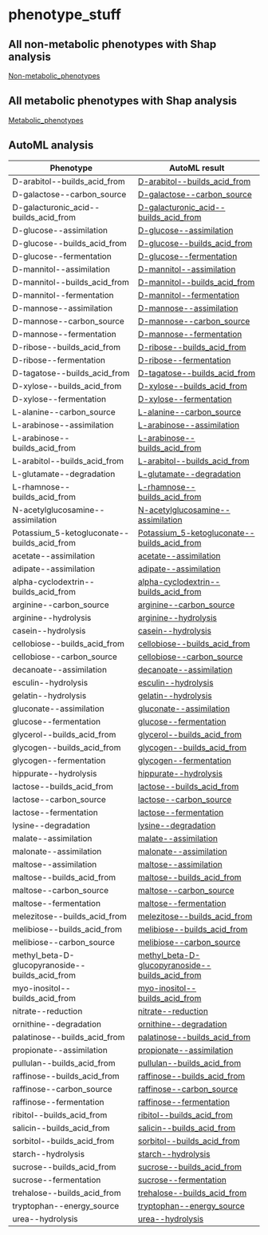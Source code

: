 # phenotype_stuff



## All non-metabolic phenotypes with Shap analysis 
[Non-metabolic_phenotypes](non_metabolic_phenotypes_shap.ipynb)


## All metabolic phenotypes with Shap analysis 
[Metabolic_phenotypes](Shap_Metabolic_phenotypes.ipynb)


## AutoML analysis

| Phenotype   | AutoML result    |
|--------------|--------------|
| D-arabitol--builds_acid_from| [D-arabitol--builds_acid_from](ml_automl_results/D-arabitol--builds_acid_from/README.md) |
| D-galactose--carbon_source| [D-galactose--carbon_source](ml_automl_results/D-galactose--carbon_source/README.md) |
| D-galacturonic_acid--builds_acid_from| [D-galacturonic_acid--builds_acid_from](ml_automl_results/D-galacturonic_acid--builds_acid_from/README.md) |
| D-glucose--assimilation| [D-glucose--assimilation](ml_automl_results/D-glucose--assimilation/README.md) |
| D-glucose--builds_acid_from| [D-glucose--builds_acid_from](ml_automl_results/D-glucose--builds_acid_from/README.md) |
| D-glucose--fermentation| [D-glucose--fermentation](ml_automl_results/D-glucose--fermentation/README.md) |
| D-mannitol--assimilation| [D-mannitol--assimilation](ml_automl_results/D-mannitol--assimilation/README.md) |
| D-mannitol--builds_acid_from| [D-mannitol--builds_acid_from](ml_automl_results/D-mannitol--builds_acid_from/README.md) |
| D-mannitol--fermentation| [D-mannitol--fermentation](ml_automl_results/D-mannitol--fermentation/README.md) |
| D-mannose--assimilation| [D-mannose--assimilation](ml_automl_results/D-mannose--assimilation/README.md) |
| D-mannose--carbon_source| [D-mannose--carbon_source](ml_automl_results/D-mannose--carbon_source/README.md) |
| D-mannose--fermentation| [D-mannose--fermentation](ml_automl_results/D-mannose--fermentation/README.md) |
| D-ribose--builds_acid_from| [D-ribose--builds_acid_from](ml_automl_results/D-ribose--builds_acid_from/README.md) |
| D-ribose--fermentation| [D-ribose--fermentation](ml_automl_results/D-ribose--fermentation/README.md) |
| D-tagatose--builds_acid_from| [D-tagatose--builds_acid_from](ml_automl_results/D-tagatose--builds_acid_from/README.md) |
| D-xylose--builds_acid_from| [D-xylose--builds_acid_from](ml_automl_results/D-xylose--builds_acid_from/README.md) |
| D-xylose--fermentation| [D-xylose--fermentation](ml_automl_results/D-xylose--fermentation/README.md) |
| L-alanine--carbon_source| [L-alanine--carbon_source](ml_automl_results/L-alanine--carbon_source/README.md) |
| L-arabinose--assimilation| [L-arabinose--assimilation](ml_automl_results/L-arabinose--assimilation/README.md) |
| L-arabinose--builds_acid_from| [L-arabinose--builds_acid_from](ml_automl_results/L-arabinose--builds_acid_from/README.md) |
| L-arabitol--builds_acid_from| [L-arabitol--builds_acid_from](ml_automl_results/L-arabitol--builds_acid_from/README.md) |
| L-glutamate--degradation| [L-glutamate--degradation](ml_automl_results/L-glutamate--degradation/README.md) |
| L-rhamnose--builds_acid_from| [L-rhamnose--builds_acid_from](ml_automl_results/L-rhamnose--builds_acid_from/README.md) |
| N-acetylglucosamine--assimilation| [N-acetylglucosamine--assimilation](ml_automl_results/N-acetylglucosamine--assimilation/README.md) |
| Potassium_5-ketogluconate--builds_acid_from| [Potassium_5-ketogluconate--builds_acid_from](ml_automl_results/Potassium_5-ketogluconate--builds_acid_from/README.md) |
| acetate--assimilation| [acetate--assimilation](ml_automl_results/acetate--assimilation/README.md) |
| adipate--assimilation| [adipate--assimilation](ml_automl_results/adipate--assimilation/README.md) |
| alpha-cyclodextrin--builds_acid_from| [alpha-cyclodextrin--builds_acid_from](ml_automl_results/alpha-cyclodextrin--builds_acid_from/README.md) |
| arginine--carbon_source| [arginine--carbon_source](ml_automl_results/arginine--carbon_source/README.md) |
| arginine--hydrolysis| [arginine--hydrolysis](ml_automl_results/arginine--hydrolysis/README.md) |
| casein--hydrolysis| [casein--hydrolysis](ml_automl_results/casein--hydrolysis/README.md) |
| cellobiose--builds_acid_from| [cellobiose--builds_acid_from](ml_automl_results/cellobiose--builds_acid_from/README.md) |
| cellobiose--carbon_source| [cellobiose--carbon_source](ml_automl_results/cellobiose--carbon_source/README.md) |
| decanoate--assimilation| [decanoate--assimilation](ml_automl_results/decanoate--assimilation/README.md) |
| esculin--hydrolysis| [esculin--hydrolysis](ml_automl_results/esculin--hydrolysis/README.md) |
| gelatin--hydrolysis| [gelatin--hydrolysis](ml_automl_results/gelatin--hydrolysis/README.md) |
| gluconate--assimilation| [gluconate--assimilation](ml_automl_results/gluconate--assimilation/README.md) |
| glucose--fermentation| [glucose--fermentation](ml_automl_results/glucose--fermentation/README.md) |
| glycerol--builds_acid_from| [glycerol--builds_acid_from](ml_automl_results/glycerol--builds_acid_from/README.md) |
| glycogen--builds_acid_from| [glycogen--builds_acid_from](ml_automl_results/glycogen--builds_acid_from/README.md) |
| glycogen--fermentation| [glycogen--fermentation](ml_automl_results/glycogen--fermentation/README.md) |
| hippurate--hydrolysis| [hippurate--hydrolysis](ml_automl_results/hippurate--hydrolysis/README.md) |
| lactose--builds_acid_from| [lactose--builds_acid_from](ml_automl_results/lactose--builds_acid_from/README.md) |
| lactose--carbon_source| [lactose--carbon_source](ml_automl_results/lactose--carbon_source/README.md) |
| lactose--fermentation| [lactose--fermentation](ml_automl_results/lactose--fermentation/README.md) |
| lysine--degradation| [lysine--degradation](ml_automl_results/lysine--degradation/README.md) |
| malate--assimilation| [malate--assimilation](ml_automl_results/malate--assimilation/README.md) |
| malonate--assimilation| [malonate--assimilation](ml_automl_results/malonate--assimilation/README.md) |
| maltose--assimilation| [maltose--assimilation](ml_automl_results/maltose--assimilation/README.md) |
| maltose--builds_acid_from| [maltose--builds_acid_from](ml_automl_results/maltose--builds_acid_from/README.md) |
| maltose--carbon_source| [maltose--carbon_source](ml_automl_results/maltose--carbon_source/README.md) |
| maltose--fermentation| [maltose--fermentation](ml_automl_results/maltose--fermentation/README.md) |
| melezitose--builds_acid_from| [melezitose--builds_acid_from](ml_automl_results/melezitose--builds_acid_from/README.md) |
| melibiose--builds_acid_from| [melibiose--builds_acid_from](ml_automl_results/melibiose--builds_acid_from/README.md) |
| melibiose--carbon_source| [melibiose--carbon_source](ml_automl_results/melibiose--carbon_source/README.md) |
| methyl_beta-D-glucopyranoside--builds_acid_from| [methyl_beta-D-glucopyranoside--builds_acid_from](ml_automl_results/methyl_beta-D-glucopyranoside--builds_acid_from/README.md) |
| myo-inositol--builds_acid_from| [myo-inositol--builds_acid_from](ml_automl_results/myo-inositol--builds_acid_from/README.md) |
| nitrate--reduction| [nitrate--reduction](ml_automl_results/nitrate--reduction/README.md) |
| ornithine--degradation| [ornithine--degradation](ml_automl_results/ornithine--degradation/README.md) |
| palatinose--builds_acid_from| [palatinose--builds_acid_from](ml_automl_results/palatinose--builds_acid_from/README.md) |
| propionate--assimilation| [propionate--assimilation](ml_automl_results/propionate--assimilation/README.md) |
| pullulan--builds_acid_from| [pullulan--builds_acid_from](ml_automl_results/pullulan--builds_acid_from/README.md) |
| raffinose--builds_acid_from| [raffinose--builds_acid_from](ml_automl_results/raffinose--builds_acid_from/README.md) |
| raffinose--carbon_source| [raffinose--carbon_source](ml_automl_results/raffinose--carbon_source/README.md) |
| raffinose--fermentation| [raffinose--fermentation](ml_automl_results/raffinose--fermentation/README.md) |
| ribitol--builds_acid_from| [ribitol--builds_acid_from](ml_automl_results/ribitol--builds_acid_from/README.md) |
| salicin--builds_acid_from| [salicin--builds_acid_from](ml_automl_results/salicin--builds_acid_from/README.md) |
| sorbitol--builds_acid_from| [sorbitol--builds_acid_from](ml_automl_results/sorbitol--builds_acid_from/README.md) |
| starch--hydrolysis| [starch--hydrolysis](ml_automl_results/starch--hydrolysis/README.md) |
| sucrose--builds_acid_from| [sucrose--builds_acid_from](ml_automl_results/sucrose--builds_acid_from/README.md) |
| sucrose--fermentation| [sucrose--fermentation](ml_automl_results/sucrose--fermentation/README.md) |
| trehalose--builds_acid_from| [trehalose--builds_acid_from](ml_automl_results/trehalose--builds_acid_from/README.md) |
| tryptophan--energy_source| [tryptophan--energy_source](ml_automl_results/tryptophan--energy_source/README.md) |
| urea--hydrolysis| [urea--hydrolysis](ml_automl_results/urea--hydrolysis/README.md) |



